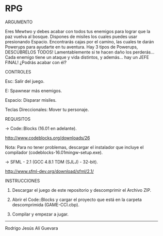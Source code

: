 # RPG

ARGUMENTO

   Eres Mewtwo y debes acabar con todos tus enemigos para lograr que la paz vuelva al bosque.
   Dispones de misiles los cuales puedes usar presionando Espacio. Encontrarás cajas por el camino, las cuales te darán Powerups
   para ayudarte en tu aventura. Hay 3 tipos de Powerups, DESCÚBRELOS TODOS! Lamentablemente si te hacen daño los perderás...
   Cada enemigo tiene un ataque y vida distintos, y además... hay un JEFE FINAL! ¿Podrás acabar con él?

CONTROLES

   Esc: Salir del juego.
   
   E: Spawnear más enemigos.
   
   Espacio: Disparar misiles.
   
   Teclas Direccionales: Mover tu personaje.

REQUISITOS

-> Code::Blocks (16.01 en adelante).

   http://www.codeblocks.org/downloads/26

   Nota: Para no tener problemas, descargar el instalador que incluye el compilador (codeblocks-16.01mingw-setup.exe).

-> SFML - 2.1 (GCC 4.8.1 TDM (SJLJ) - 32-bit).

   http://www.sfml-dev.org/download/sfml/2.1/

INSTRUCCIONES

1. Descargar el juego de este repositorio y descomprimir el Archivo ZIP.

2. Abrir el Code::Blocks y cargar el proyecto que está en la carpeta descomprimida (GAME-CCI.cbp).

3. Compilar y empezar a jugar.

-------------------------------------------------------------------------------------------------------------------------

Rodrigo Jesús Alí Guevara
